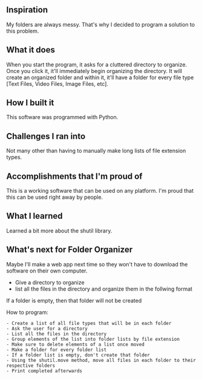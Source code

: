 ## Inspiration
My folders are always messy. That's why I decided to program a solution to this problem.

## What it does
When you start the program, it asks for a cluttered directory to organize. Once you click it, it'll immediately begin organizing the directory. It will create an organized folder and within it, it'll have a folder for every file type [Text Files, Video Files, Image Files, etc].

## How I built it
This software was programmed with Python.

## Challenges I ran into
Not many other than having to manually make long lists of file extension types. 

## Accomplishments that I'm proud of
This is a working software that can be used on any platform. I'm proud that this can be used right away by people.

## What I learned
Learned a bit more about the shutil library.

## What's next for Folder Organizer
Maybe I'll make a web app next time so they won't have to download the software on their own computer.


- Give a directory to organize
- list all the files in the directory and organize them in the follwing format

If a folder is empty, then that folder will not be created

How to program:

	- Create a list of all file types that will be in each folder
	- Ask the user for a directory
	- List all the files in the directory
	- Group elements of the list into folder lists by file extension
	- Make sure to delete elements of a list once moved
	- Make a folder for every folder list
	- If a folder list is empty, don't create that folder
	- Using the shutil.move method, move all files in each folder to their respective folders
	- Print completed afterwards
	